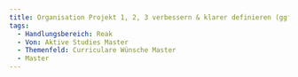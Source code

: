 ```yaml
---
title: Organisation Projekt 1, 2, 3 verbessern & klarer definieren (ggfs. jedes Projekt in jedem Semester)
tags:
  - Handlungsbereich: Reak
  - Von: Aktive Studies Master
  - Themenfeld: Curriculare Wünsche Master
  - Master
---
```


